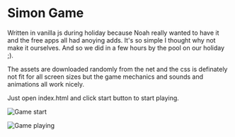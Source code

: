 # Simon Game

Written in vanilla js during holiday because Noah really wanted to have it and the free apps all had anoying adds.
It's so simple I thought why not make it ourselves. And so we did in a few hours by the pool on our holiday ;).

The assets are downloaded randomly from the net and the css is definately not fit for all screen sizes but the game mechanics and sounds
and animations all work nicely. 

Just open index.html and click start button to start playing.


![Game start](assets/game_start_example.png?raw=true "Game initial page")

![Game playing](assets/game_playing_example.png?raw=true "Game playing")
